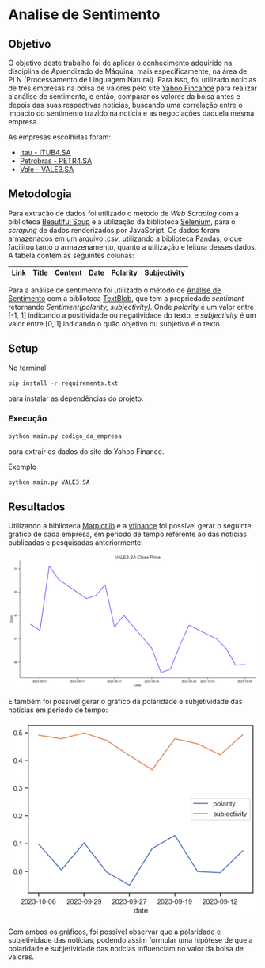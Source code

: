 # Analise de Sentimento

## Objetivo

O objetivo deste trabalho foi de aplicar o conhecimento adquirido na disciplina de Aprendizado de Máquina, mais especificamente, na área de PLN (Processamento de Linguagem Natural). Para isso, foi utilizado notícias de três empresas na bolsa de valores pelo site [Yahoo Fincance](https://finance.yahoo.com/) para realizar a análise de sentimento, e então, comparar os valores da bolsa antes e depois das suas respectivas notícias, buscando uma correlação entre o impacto do sentimento trazido na notícia e as negociações daquela mesma empresa.

As empresas escolhidas foram:

- [Itau - ITUB4.SA](https://finance.yahoo.com/quote/ITUB?p=ITUB&.tsrc=fin-srch)
- [Petrobras - PETR4.SA](https://finance.yahoo.com/quote/PBR?p=PBR&.tsrc=fin-srch)
- [Vale - VALE3.SA](https://finance.yahoo.com/quote/VALE3.SA?p=VALE3.SA&.tsrc=fin-srch)

## Metodologia

Para extração de dados foi utilizado o método de _Web Scraping_ com a biblioteca [Beautiful Soup](https://www.crummy.com/software/BeautifulSoup/bs4/doc/) e a utilização da biblioteca [Selenium](https://www.selenium.dev/documentation/webdriver/), para o _scraping_ de dados renderizados por JavaScript.
Os dados foram armazenados em um arquivo _.csv_, utilizando a biblioteca [Pandas](https://pandas.pydata.org/), o que facilitou tanto o armazenamento, quanto a utilização e leitura desses dados.
A tabela contém as seguintes colunas:

| Link | Title | Content | Date | Polarity | Subjectivity |
| ---- | ----- | ------- | ---- | -------- | ------------ |

Para a análise de sentimento foi utilizado o método de [Análise de Sentimento](https://pt.wikipedia.org/wiki/An%C3%A1lise_de_sentimento) com a biblioteca [TextBlob](https://textblob.readthedocs.io/en/dev/), que tem a propriedade _sentiment_ retornando _Sentiment(polarity, subjectivity)_. Onde _polarity_ é um valor entre [-1, 1] indicando a positividade ou negatividade do texto, e _subjectivity_ é um valor entre [0, 1] indicando o quão objetivo ou subjetivo é o texto.

## Setup

No terminal

```bash
pip install -r requirements.txt
```

para instalar as dependências do projeto.

### Execução

```bash
python main.py codigo_da_empresa
```

para extrair os dados do site do Yahoo Finance.

Exemplo

```bash
python main.py VALE3.SA
```

## Resultados

Utilizando a biblioteca [Matplotlib](https://matplotlib.org/) e a [yfinance](https://pypi.org/project/yfinance/) foi possível gerar o seguinte gráfico de cada empresa, em período de tempo referente ao das notícias publicadas e pesquisadas anteriormente:

![Gráfico da empresa em periodo de tempo](image.png)

E também foi possível gerar o gráfico da polaridade e subjetividade das notícias em período de tempo:

![Grafico da polaridade e subjetividade das noticias em periodo de tempo](image-1.png)

Com ambos os gráficos, foi possível observar que a polaridade e subjetividade das notícias, podendo assim formular uma hipótese de que a polaridade e subjetividade das notícias influenciam no valor da bolsa de valores.

